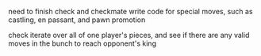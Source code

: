need to finish check and checkmate
write code for special moves, such as castling, en passant, and pawn promotion


check
iterate over all of one player's pieces, and see if there are any valid moves in the bunch to reach opponent's king